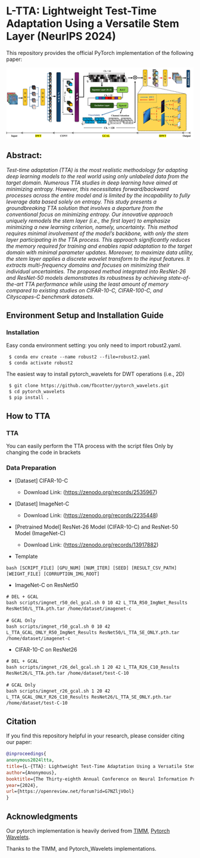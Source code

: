 # L-TTA: Lightweight Test-Time Adaptation Using a Versatile Stem Layer (NeurIPS 2024)
This repository provides the official PyTorch implementation of the following paper:

<p align="center">
  <img src="assets/NeurIPS_presentation.jpg" />
</p>

## **Abstract:** 
*Test-time adaptation (TTA) is the most realistic methodology for adapting deep learning models to the real world using only unlabeled data from the target domain. Numerous TTA studies in deep learning have aimed at minimizing entropy. However, this necessitates forward/backward processes across the entire model and is limited by the incapability to fully leverage data based solely on entropy. This study presents a groundbreaking TTA solution that involves a departure from the conventional focus on minimizing entropy. Our innovative approach uniquely remodels the stem
layer (i.e., the first layer) to emphasize minimizing a new learning criterion, namely, uncertainty. This method requires minimal involvement of the
model’s backbone, with only the stem layer participating in the TTA process. This approach significantly reduces the memory required for training and enables rapid adaptation to the target domain with minimal parameter updates. Moreover, to maximize data utility, the stem layer applies a discrete wavelet transform to the input features. It extracts multi-frequency domains and focuses on minimizing their individual uncertainties. The proposed method integrated into ResNet-26 and ResNet-50 models demonstrates its robustness by achieving state-of-the-art TTA performance while using the least amount of memory compared to existing studies on CIFAR-10-C, CIFAR-100-C, and Cityscapes-C benchmark datasets.*

## Environment Setup and Installation Guide
### Installation

Easy conda environment setting: you only need to import robust2.yaml.

```
 $ conda env create --name robust2 --file=robust2.yaml
 $ conda activate robust2
```

The easiest way to install pytorch_wavelets for DWT operations (i.e., 2D)

```
 $ git clone https://github.com/fbcotter/pytorch_wavelets.git
 $ cd pytorch_wavelets
 $ pip install .
```

## How to TTA

### TTA
You can easily perform the TTA process with the script files
Only by changing the code in brackets

### Data Preparation

+ [Dataset] CIFAR-10-C 
    + Download Link: (https://zenodo.org/records/2535967)
+ [Dataset] ImageNet-C 
    + Download Link: (https://zenodo.org/records/2235448)

+ [Pretrained Model] ResNet-26 Model (CIFAR-10-C) and ResNet-50 Model (ImageNet-C) 
    + Download Link: (https://zenodo.org/records/13917882)

+ Template
```
bash [SCRIPT_FILE] [GPU_NUM] [NUM_ITER] [SEED] [RESULT_CSV_PATH] [WEIGHT_FILE] [CORRUPTION_IMG_ROOT]
```

+ ImageNet-C on ResNet50
```
# DEL + GCAL
bash scripts/imgnet_r50_del_gcal.sh 0 10 42 L_TTA_R50_ImgNet_Results ResNet50/L_TTA.pth.tar /home/dataset/imagenet-c

# GCAL Only
bash scripts/imgnet_r50_gcal.sh 0 10 42 L_TTA_GCAL_ONLY_R50_ImgNet_Results ResNet50/L_TTA_SE_ONLY.pth.tar /home/dataset/imagenet-c

```
+ CIFAR-10-C on ResNet26
```
# DEL + GCAL
bash scripts/imgnet_r26_del_gcal.sh 1 20 42 L_TTA_R26_C10_Results ResNet26/L_TTA.pth.tar /home/dataset/test-C-10

# GCAL Only
bash scripts/imgnet_r26_gcal.sh 1 20 42 L_TTA_GCAL_ONLY_R26_C10_Results ResNet26/L_TTA_SE_ONLY.pth.tar /home/dataset/test-C-10
```

## Citation

If you find this repository helpful in your research, please consider citing our paper:
```bibtex
@inproceedings{
anonymous2024ltta,
title={L-{TTA}: Lightweight Test-Time Adaptation Using a Versatile Stem Layer},
author={Anonymous},
booktitle={The Thirty-eighth Annual Conference on Neural Information Processing Systems},
year={2024},
url={https://openreview.net/forum?id=G7NZljVOol}
}
```

## Acknowledgments
Our pytorch implementation is heavily derived from [TIMM](https://github.com/huggingface/pytorch-image-models), [Pytorch Wavelets](https://github.com/fbcotter/pytorch_wavelets).

Thanks to the TIMM, and Pytorch_Wavelets implementations.